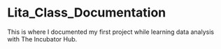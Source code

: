 # Lita_Class_Documentation
This is where I documented my first project while learning data analysis with The Incubator Hub. 
